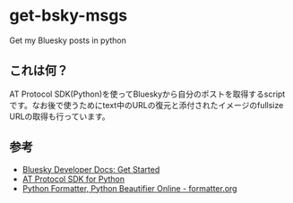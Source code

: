 # get-bsky-msgs
Get my Bluesky posts in python

## これは何？
AT Protocol SDK(Python)を使ってBlueskyから自分のポストを取得するscriptです。なお後で使うためにtext中のURLの復元と添付されたイメージのfullsize URLの取得も行っています。

## 参考

* [Bluesky Developer Docs: Get Started](https://www.docs.bsky.app/docs/get-started)
* [AT Protocol SDK for Python](https://atproto.blue/en/latest/index.html)
* [Python Formatter, Python Beautifier Online - formatter.org](https://formatter.org/python-formatter)
